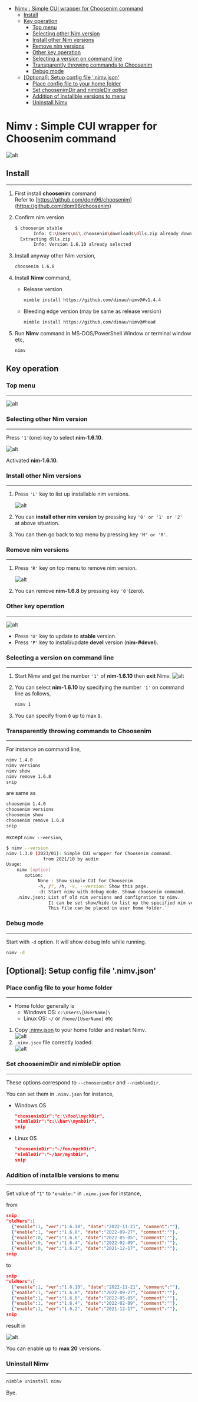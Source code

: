 <!-- START doctoc generated TOC please keep comment here to allow auto update -->
<!-- DON'T EDIT THIS SECTION, INSTEAD RE-RUN doctoc TO UPDATE -->

- [Nimv : Simple CUI wrapper for Choosenim command](#nimv--simple-cui-wrapper-for-choosenim-command)
  - [Install](#install)
  - [Key operation](#key-operation)
    - [Top menu](#top-menu)
    - [Selecting other Nim version](#selecting-other-nim-version)
    - [Install other Nim versions](#install-other-nim-versions)
    - [Remove nim versions](#remove-nim-versions)
    - [Other key operation](#other-key-operation)
    - [Selecting a version on command line](#selecting-a-version-on-command-line)
    - [Transparently throwing commands to Choosenim](#transparently-throwing-commands-to-choosenim)
    - [Debug mode](#debug-mode)
  - [[Optional]:  Setup config file '.nimv.json'](#optional--setup-config-file-nimvjson)
    - [Place config file to your home folder](#place-config-file-to-your-home-folder)
    - [Set choosenimDir and nimbleDir option](#set-choosenimdir-and-nimbledir-option)
    - [Addition of installble versions to menu](#addition-of-installble-versions-to-menu)
    - [Uninstall Nimv](#uninstall-nimv)

<!-- END doctoc generated TOC please keep comment here to allow auto update -->

# Nimv : Simple CUI wrapper for Choosenim command

![alt](img/topMenu.png)

## Install

---

1. First install **choosenim** command  
   Refer to [https://github.com/dom96/choosenim](https://github.com/dom96/choosenim)
1. Confirm nim version

   ```bash
   $ choosenim stable
          Info: C:\Users\mi\.choosenim\downloads\dlls.zip already downloaded
     Extracting dlls.zip
          Info: Version 1.6.10 already selected
    ```

1. Install anyway other Nim version,

   ```bash
   choosenim 1.6.8
   ```

1. Install **Nimv** command,
   - Release version

      ```bash
      nimble install https://github.com/dinau/nimv@#v1.4.4
      ```

   - Bleeding edge version (may be same as release version)

      ```bash
      nimble install https://github.com/dinau/nimv@#head
      ```

1. Run **Nimv** command in MS-DOS/PowerShell Window or terminal window etc,

   ```bash
   nimv
   ```

## Key operation

### Top menu

---

![alt](img/topMenu.png)

### Selecting other Nim version

---

Press `'1'`(one) key to select **nim-1.6.10**.

![alt](img/selected1.png)

Activated **nim-1.6.10**.

### Install other Nim versions

---

1. Press `'L'` key to list up installable nim versions.

   ![alt](img/listMenu.png)

1. You can **install other nim version** by pressing key `'0' or '1' or '2'`  
    at above situation.
1. You can then go back to top menu by pressing key `'M' or 'R'`.

### Remove nim versions

---

1. Press `'R'` key on top menu to remove nim version.

   ![alt](img/removeMenu.png)

1. You can remove **nim-1.6.8** by pressing key `'0'`(zero).

### Other key operation

---

![alt](img/uAndpMenu.png)  
- Press `'U'` key to update to **stable** version.
- Press `'P'` key to install/update **devel** version (**nim-#devel**).

### Selecting a version on command line

---

1. Start Nimv and get the number `'1'` of **nim-1.6.10** then **exit** Nimv.
  ![alt](img/sel1OnCommandline.png)
1. You can select **nim-1.6.10** by specifying the number `'1'` on command line as follows,

   ```bash
   nimv 1
   ```
1. You can specify from `0` up to max `9`.

### Transparently throwing commands to Choosenim

---

For instance on command line,

```bash
nimv 1.4.0
nimv versions
nimv show
nimv remove 1.6.8
snip
```

are same as

```bash
choosenim 1.4.0
choosenim versions
choosenim show
choosenim remove 1.6.8
snip
```

except `nimv --version`,

```bash
$ nimv --version
nimv 1.3.0 (2023/01): Simple CUI wrapper for Choosenim command.
              from 2021/10 by audin
Usage:
    nimv [option]
       option:
            None : Show simple CUI for Choosenim.
            -h, /?, /h, -v, --version: Show this page.
            -d: Start nimv with debug mode. Shown choosenim command.
    .nimv.json: List of old nim versions and configration to nimv.
                It can be set show/hide to list up the specified nim version.
                This file can be placed in user home folder.``
```

### Debug mode

---

Start with `-d` option.
It will show debug info while running.

```bash
nimv -d
```

## [Optional]:  Setup config file '.nimv.json'

### Place config file to your home folder

---

- Home folder generally is 
   - Windows OS:  `c:\Users\[UserName]\`
   - Linux OS:  `~/` or `/home/[UserName]` etc

1. Copy [.nimv.json](https://github.com/dinau/nimv/blob/main/.nimv.json) to your home folder
and restart Nimv.  
   ![alt](img/jsonPlace.png)
1. `.nimv.json` file correctly loaded.   
   ![alt](img/jsonLoaded.png)

### Set choosenimDir and nimbleDir option

---

These options correspond to `--choosenimDir` and `--nimblemDir`.

You can set them in `.nimv.json` for instance,

- Windows OS

   ```json
   "choosenimDir":"c:\\foo\\mychDir",
   "nimbleDir":"c:\\bar\\mynbDir",
   snip
   ```

- Linux OS

   ```json
   "choosenimDir":"~/foo/mychDir",
   "nimbleDir":"~/bar/mynbDir",
   snip
   ```

### Addition of installble versions to menu 

---

Set value of `"1"` to `"enable:"` in `.nimv.json` for instance,

from

```json
snip
"oldVers":[
  {"enable":1, "ver":"1.6.10", "date":"2022-11-21", "comment":""},
  {"enable":1, "ver":"1.6.8", "date":"2022-09-27", "comment":""},
  {"enable":0, "ver":"1.6.6", "date":"2022-05-05", "comment":""},
  {"enable":0, "ver":"1.6.4", "date":"2022-02-09", "comment":""},
  {"enable":0, "ver":"1.6.2", "date":"2021-12-17", "comment":""},
snip
```

to

```json
snip
"oldVers":[
  {"enable":1, "ver":"1.6.10", "date":"2022-11-21", "comment":""},
  {"enable":1, "ver":"1.6.8", "date":"2022-09-27", "comment":""},
  {"enable":1, "ver":"1.6.6", "date":"2022-05-05", "comment":""},
  {"enable":1, "ver":"1.6.4", "date":"2022-02-09", "comment":""},
  {"enable":1, "ver":"1.6.2", "date":"2021-12-17", "comment":""},
snip
```

result in

   ![alt](img/addingVersMenu.png)

You can enable up to **max 20** versions.

### Uninstall Nimv

---

```bash
nimble uninstall nimv
```

Bye.
